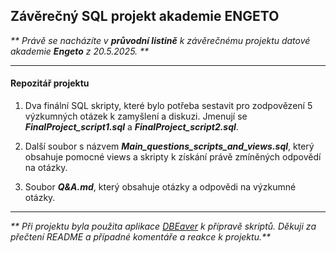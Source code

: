 ## Závěrečný SQL projekt akademie ENGETO





*\*\* Právě se nacházíte v **průvodní listině** k závěrečnému projektu datové akademie <b>Engeto</b> z 20.5.2025. \*\**





----------------





#### Repozitář projektu



1. Dva finální SQL skripty, které bylo potřeba sestavit pro zodpovězení 5 výzkumných otázek k zamyšlení a diskuzi. Jmenují se ***FinalProject\_script1.sql*** a ***FinalProject\_script2.sql***.
   
2. Další soubor s názvem ***Main\_questions\_scripts\_and\_views.sql***, který obsahuje pomocné views a skripty k získání       právě zmíněných odpovědí na otázky.
   
  
3. Soubor ***Q\&A.md***, který obsahuje otázky a odpovědi na výzkumné otázky.





----------------





*\*\* Při projektu byla použita aplikace* [*DBEaver*](https://dbeaver.io/) *k přípravě skriptů. Děkuji za přečtení README a případné komentáře a reakce k projektu.\*\**







